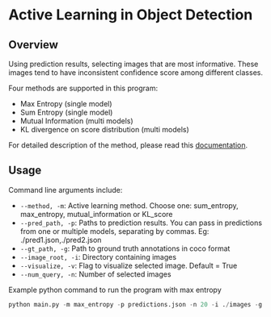 # Active Learning in Object Detection
## Overview
Using prediction results, selecting images that are most informative. These images tend to have inconsistent confidence score among different classes.

Four methods are supported in this program:
* Max Entropy (single model)
* Sum Entropy (single model)
* Mutual Information (multi models)
* KL divergence on score distribution (multi models)

For detailed description of the method, please read this [documentation](https://www.notion.so/Documentations-e448843a6f604c22848958206e81ca53).

## Usage
Command line arguments include:
- `--method, -m`: Active learning method. Choose one: sum_entropy, max_entropy, mutual_information or KL_score
-  `--pred_path, -p`: Paths to prediction results. You can pass in predictions from one or multiple models, separating by commas. Eg: ./pred1.json,./pred2.json
-  `--gt_path, -g`: Path to ground truth annotations in coco format
-  `--image_root, -i`: Directory containing images
-  `--visualize, -v`: Flag to visualize selected image. Default = True
-  `--num_query, -n`: Number of selected images

Example python command to run the program with max entropy
```python
python main.py -m max_entropy -p predictions.json -n 20 -i ./images -g groundtruths.json
```
